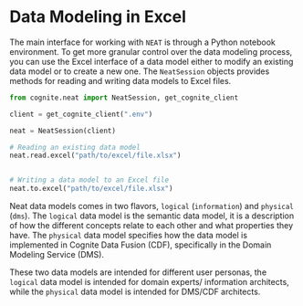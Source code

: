 # Data Modeling in Excel

The main interface for working with `NEAT` is through a Python notebook environment. To get more granular control
over the data modeling process, you can use the Excel interface of a data model either to modify an existing data
model or to create a new one. The `NeatSession` objects provides methods for reading and writing data models to 
Excel files.

```python
from cognite.neat import NeatSession, get_cognite_client

client = get_cognite_client(".env")

neat = NeatSession(client)

# Reading an existing data model
neat.read.excel("path/to/excel/file.xlsx")


# Writing a data model to an Excel file
neat.to.excel("path/to/excel/file.xlsx")
```

Neat data models comes in two flavors, `logical` (`information`) and `physical` (`dms`). The `logical` data model
is the semantic data model, it is a description of how the different concepts relate to each other and what properties
they have. The `physical` data model specifies how the data model is implemented in Cognite Data Fusion (CDF),
specifically in the Domain Modeling Service (DMS). 

These two data models are intended for different user personas, the `logical` data model is intended for domain experts/
information architects, while the `physical` data model is intended for DMS/CDF architects.
